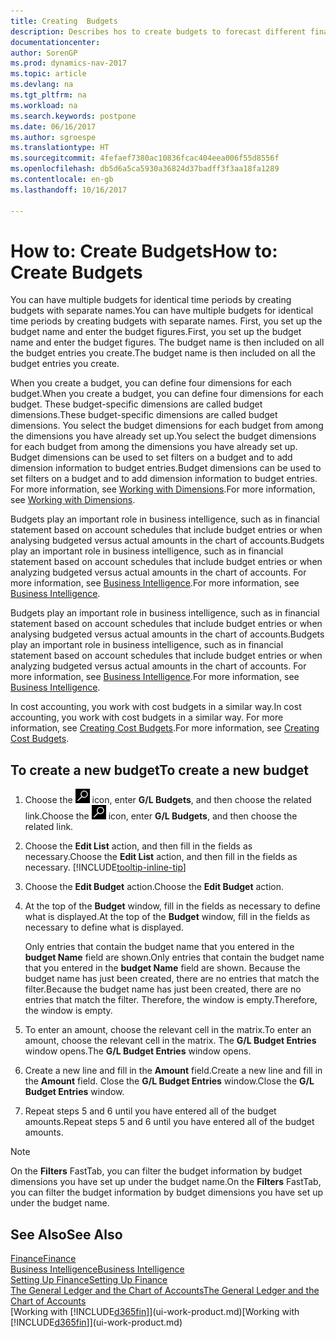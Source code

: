 ```yaml
---
title: Creating  Budgets
description: Describes hos to create budgets to forecast different financial activities and assign dimensions for business intelligence purposes.
documentationcenter: 
author: SorenGP
ms.prod: dynamics-nav-2017
ms.topic: article
ms.devlang: na
ms.tgt_pltfrm: na
ms.workload: na
ms.search.keywords: postpone
ms.date: 06/16/2017
ms.author: sgroespe
ms.translationtype: HT
ms.sourcegitcommit: 4fefaef7380ac10836fcac404eea006f55d8556f
ms.openlocfilehash: db5d6a5ca5930a36824d37badff3f3aa18fa1289
ms.contentlocale: en-gb
ms.lasthandoff: 10/16/2017

---
```

# <a name="how-to-create--budgets"></a><span data-ttu-id="2db28-103">How to: Create  Budgets</span><span class="sxs-lookup"><span data-stu-id="2db28-103">How to: Create  Budgets</span></span>
<span data-ttu-id="2db28-104">You can have multiple budgets for identical time periods by creating budgets with separate names.</span><span class="sxs-lookup"><span data-stu-id="2db28-104">You can have multiple budgets for identical time periods by creating budgets with separate names.</span></span> <span data-ttu-id="2db28-105">First, you set up the budget name and enter the budget figures.</span><span class="sxs-lookup"><span data-stu-id="2db28-105">First, you set up the budget name and enter the budget figures.</span></span> <span data-ttu-id="2db28-106">The budget name is then included on all the budget entries you create.</span><span class="sxs-lookup"><span data-stu-id="2db28-106">The budget name is then included on all the budget entries you create.</span></span>  

 <span data-ttu-id="2db28-107">When you create a budget, you can define four dimensions for each budget.</span><span class="sxs-lookup"><span data-stu-id="2db28-107">When you create a budget, you can define four dimensions for each budget.</span></span> <span data-ttu-id="2db28-108">These budget-specific dimensions are called budget dimensions.</span><span class="sxs-lookup"><span data-stu-id="2db28-108">These budget-specific dimensions are called budget dimensions.</span></span> <span data-ttu-id="2db28-109">You select the budget dimensions for each budget from among the dimensions you have already set up.</span><span class="sxs-lookup"><span data-stu-id="2db28-109">You select the budget dimensions for each budget from among the dimensions you have already set up.</span></span> <span data-ttu-id="2db28-110">Budget dimensions can be used to set filters on a budget and to add dimension information to budget entries.</span><span class="sxs-lookup"><span data-stu-id="2db28-110">Budget dimensions can be used to set filters on a budget and to add dimension information to budget entries.</span></span> <span data-ttu-id="2db28-111">For more information, see [Working with Dimensions](finance-dimensions.md).</span><span class="sxs-lookup"><span data-stu-id="2db28-111">For more information, see [Working with Dimensions](finance-dimensions.md).</span></span>

 <span data-ttu-id="2db28-112">Budgets play an important role in business intelligence, such as in financial statement based on account schedules that include budget entries or when analysing budgeted versus actual amounts in the chart of accounts.</span><span class="sxs-lookup"><span data-stu-id="2db28-112">Budgets play an important role in business intelligence, such as in financial statement based on account schedules that include budget entries or when analyzing budgeted versus actual amounts in the chart of accounts.</span></span> <span data-ttu-id="2db28-113">For more information, see [Business Intelligence](bi.md).</span><span class="sxs-lookup"><span data-stu-id="2db28-113">For more information, see [Business Intelligence](bi.md).</span></span>

 <span data-ttu-id="2db28-114">Budgets play an important role in business intelligence, such as in financial statement based on account schedules that include budget entries or when analysing budgeted versus actual amounts in the chart of accounts.</span><span class="sxs-lookup"><span data-stu-id="2db28-114">Budgets play an important role in business intelligence, such as in financial statement based on account schedules that include budget entries or when analyzing budgeted versus actual amounts in the chart of accounts.</span></span> <span data-ttu-id="2db28-115">For more information, see [Business Intelligence](bi.md).</span><span class="sxs-lookup"><span data-stu-id="2db28-115">For more information, see [Business Intelligence](bi.md).</span></span>

<span data-ttu-id="2db28-116">In cost accounting, you work with cost budgets in a similar way.</span><span class="sxs-lookup"><span data-stu-id="2db28-116">In cost accounting, you work with cost budgets in a similar way.</span></span> <span data-ttu-id="2db28-117">For more information, see [Creating Cost Budgets](finance-create-cost-budgets.md).</span><span class="sxs-lookup"><span data-stu-id="2db28-117">For more information, see [Creating Cost Budgets](finance-create-cost-budgets.md).</span></span>    

## <a name="to-create-a-new-budget"></a><span data-ttu-id="2db28-118">To create a new budget</span><span class="sxs-lookup"><span data-stu-id="2db28-118">To create a new budget</span></span>  

1. <span data-ttu-id="2db28-119">Choose the ![Search for Page or Report](media/ui-search/search_small.png "Search for Page or Report icon") icon, enter **G/L Budgets**, and then choose the related link.</span><span class="sxs-lookup"><span data-stu-id="2db28-119">Choose the ![Search for Page or Report](media/ui-search/search_small.png "Search for Page or Report icon") icon, enter **G/L Budgets**, and then choose the related link.</span></span>  
2. <span data-ttu-id="2db28-120">Choose the **Edit List** action, and then fill in the fields as necessary.</span><span class="sxs-lookup"><span data-stu-id="2db28-120">Choose the **Edit List** action, and then fill in the fields as necessary.</span></span> [!INCLUDE[tooltip-inline-tip](includes/tooltip-inline-tip_md.md)]  
3. <span data-ttu-id="2db28-121">Choose the **Edit Budget** action.</span><span class="sxs-lookup"><span data-stu-id="2db28-121">Choose the **Edit Budget** action.</span></span>
4. <span data-ttu-id="2db28-122">At the top of the **Budget** window, fill in the fields as necessary to define what is displayed.</span><span class="sxs-lookup"><span data-stu-id="2db28-122">At the top of the **Budget** window, fill in the fields as necessary to define what is displayed.</span></span>  

    <span data-ttu-id="2db28-123">Only entries that contain the budget name that you entered in the **budget Name** field are shown.</span><span class="sxs-lookup"><span data-stu-id="2db28-123">Only entries that contain the budget name that you entered in the **budget Name** field are shown.</span></span> <span data-ttu-id="2db28-124">Because the budget name has just been created, there are no entries that match the filter.</span><span class="sxs-lookup"><span data-stu-id="2db28-124">Because the budget name has just been created, there are no entries that match the filter.</span></span> <span data-ttu-id="2db28-125">Therefore, the window is empty.</span><span class="sxs-lookup"><span data-stu-id="2db28-125">Therefore, the window is empty.</span></span>  
5. <span data-ttu-id="2db28-126">To enter an amount, choose the relevant cell in the matrix.</span><span class="sxs-lookup"><span data-stu-id="2db28-126">To enter an amount, choose the relevant cell in the matrix.</span></span> <span data-ttu-id="2db28-127">The **G/L Budget Entries** window opens.</span><span class="sxs-lookup"><span data-stu-id="2db28-127">The **G/L Budget Entries** window opens.</span></span>  
6. <span data-ttu-id="2db28-128">Create a new line and fill in the **Amount** field.</span><span class="sxs-lookup"><span data-stu-id="2db28-128">Create a new line and fill in the **Amount** field.</span></span> <span data-ttu-id="2db28-129">Close the **G/L Budget Entries** window.</span><span class="sxs-lookup"><span data-stu-id="2db28-129">Close the **G/L Budget Entries** window.</span></span>  
7. <span data-ttu-id="2db28-130">Repeat steps 5 and 6 until you have entered all of the budget amounts.</span><span class="sxs-lookup"><span data-stu-id="2db28-130">Repeat steps 5 and 6 until you have entered all of the budget amounts.</span></span>  

> [!NOTE]  
>  <span data-ttu-id="2db28-131">On the **Filters** FastTab, you can filter the budget information by budget dimensions you have set up under the budget name.</span><span class="sxs-lookup"><span data-stu-id="2db28-131">On the **Filters** FastTab, you can filter the budget information by budget dimensions you have set up under the budget name.</span></span>   

## <a name="see-also"></a><span data-ttu-id="2db28-132">See Also</span><span class="sxs-lookup"><span data-stu-id="2db28-132">See Also</span></span>
[<span data-ttu-id="2db28-133">Finance</span><span class="sxs-lookup"><span data-stu-id="2db28-133">Finance</span></span>](finance.md)  
[<span data-ttu-id="2db28-134">Business Intelligence</span><span class="sxs-lookup"><span data-stu-id="2db28-134">Business Intelligence</span></span>](bi.md)  
[<span data-ttu-id="2db28-135">Setting Up Finance</span><span class="sxs-lookup"><span data-stu-id="2db28-135">Setting Up Finance</span></span>](finance-setup-finance.md)  
[<span data-ttu-id="2db28-136">The General Ledger and the Chart of Accounts</span><span class="sxs-lookup"><span data-stu-id="2db28-136">The General Ledger and the Chart of Accounts</span></span>](finance-general-ledger.md)  
<span data-ttu-id="2db28-137">[Working with [!INCLUDE[d365fin](includes/d365fin_md.md)]](ui-work-product.md)</span><span class="sxs-lookup"><span data-stu-id="2db28-137">[Working with [!INCLUDE[d365fin](includes/d365fin_md.md)]](ui-work-product.md)</span></span>  

